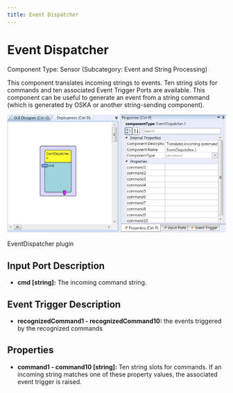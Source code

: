 ```yaml
---
title: Event Dispatcher
---
```


# Event Dispatcher

Component Type: Sensor (Subcategory: Event and String Processing)

This component translates incoming strings to events. Ten string slots for commands and ten associated Event Trigger Ports are available. This component can be useful to generate an event from a string command (which is generated by OSKA or another string-sending component).

![Screenshot: EventDispatcher plugin](./img/EventDispatcher.jpg "Screenshot: EventDispatcher plugin")

EventDispatcher plugin

## Input Port Description

- **cmd \[string\]:** The incoming command string.

## Event Trigger Description

- **recognizedCommand1 - recognizedCommand10:** the events triggered by the recognized commands

## Properties

- **command1 - command10 \[string\]:** Ten string slots for commands. If an incoming string matches one of these property values, the associated event trigger is raised.
